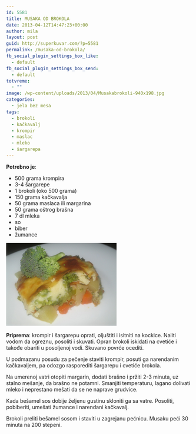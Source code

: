 ```yaml
---
id: 5581
title: MUSAKA OD BROKOLA
date: 2013-04-12T14:47:23+00:00
author: mila
layout: post
guid: http://superkuvar.com/?p=5581
permalink: /musaka-od-brokola/
fb_social_plugin_settings_box_like:
  - default
fb_social_plugin_settings_box_send:
  - default
totvreme:
  - ""
image: /wp-content/uploads/2013/04/Musakabrokoli-940x198.jpg
categories:
  - jela bez mesa
tags:
  - brokoli
  - kačkavalj
  - krompir
  - maslac
  - mleko
  - šargarepa
---
```

**Potrebno je**:

  * 500 grama krompira
  * 3-4 šargarepe
  * 1 brokoli (oko 500 grama)
  * 150 grama kačkavalja
  * 50 grama maslaca ili margarina
  * 50 grama oštrog brašna
  * 7 dl mleka
  * so
  * biber
  * žumance

<img class="alignnone size-medium wp-image-5582" src="/wp-content/uploads/2013/04/Musakabrokoli-1024x768.jpg" alt="Musakabrokoli" width="300" height="225" /> 

**Priprema**: krompir i šargarepu oprati, oljuštiti i isitniti na kockice. Naliti vodom da ogreznu, posoliti i skuvati. Opran brokoli iskidati na cvetiće i takođe obariti u posoljenoj vodi. Skuvano povrće ocediti.

U podmazanu posudu za pečenje staviti krompir, posuti ga narendanim kačkavaljem, pa odozgo rasporediti šargarepu i cvetiće brokola.

Na umerenoj vatri otopiti margarin, dodati brašno i pržiti 2-3 minuta, uz stalno mešanje, da brašno ne potamni. Smanjiti temperaturu, lagano dolivati mleko i neprestano mešati da se ne naprave grudvice.

Kada bešamel sos dobije željenu gustinu skloniti ga sa vatre. Posoliti, pobiberiti, umešati žumance i narendani kačkavalj.

Brokoli preliti bešamel sosom i staviti u zagrejanu pećnicu. Musaku peći 30 minuta na 200 stepeni.